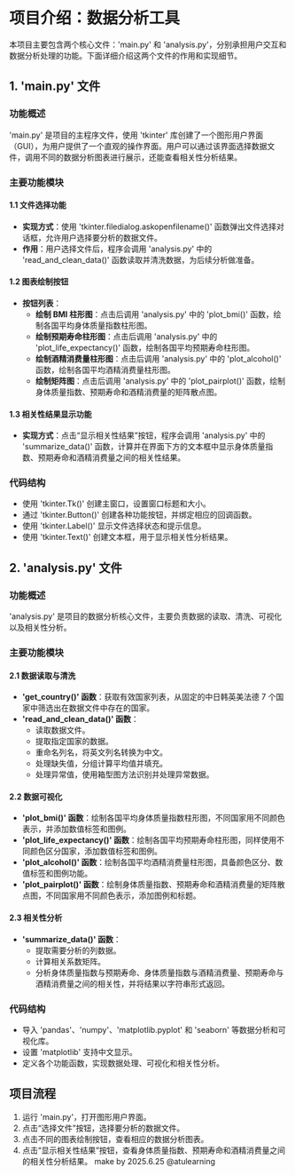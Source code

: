 # 项目介绍：数据分析工具

本项目主要包含两个核心文件：'main.py' 和 'analysis.py'，分别承担用户交互和数据分析处理的功能。下面详细介绍这两个文件的作用和实现细节。

## 1. 'main.py' 文件

### 功能概述
'main.py' 是项目的主程序文件，使用 'tkinter' 库创建了一个图形用户界面（GUI），为用户提供了一个直观的操作界面。用户可以通过该界面选择数据文件，调用不同的数据分析图表进行展示，还能查看相关性分析结果。

### 主要功能模块

#### 1.1 文件选择功能
- **实现方式**：使用 'tkinter.filedialog.askopenfilename()' 函数弹出文件选择对话框，允许用户选择要分析的数据文件。
- **作用**：用户选择文件后，程序会调用 'analysis.py' 中的 'read_and_clean_data()' 函数读取并清洗数据，为后续分析做准备。

#### 1.2 图表绘制按钮
- **按钮列表**：
    - **绘制 BMI 柱形图**：点击后调用 'analysis.py' 中的 'plot_bmi()' 函数，绘制各国平均身体质量指数柱形图。
    - **绘制预期寿命柱形图**：点击后调用 'analysis.py' 中的 'plot_life_expectancy()' 函数，绘制各国平均预期寿命柱形图。
    - **绘制酒精消费量柱形图**：点击后调用 'analysis.py' 中的 'plot_alcohol()' 函数，绘制各国平均酒精消费量柱形图。
    - **绘制矩阵图**：点击后调用 'analysis.py' 中的 'plot_pairplot()' 函数，绘制身体质量指数、预期寿命和酒精消费量的矩阵散点图。

#### 1.3 相关性结果显示功能
- **实现方式**：点击“显示相关性结果”按钮，程序会调用 'analysis.py' 中的 'summarize_data()' 函数，计算并在界面下方的文本框中显示身体质量指数、预期寿命和酒精消费量之间的相关性结果。

### 代码结构
- 使用 'tkinter.Tk()' 创建主窗口，设置窗口标题和大小。
- 通过 'tkinter.Button()' 创建各种功能按钮，并绑定相应的回调函数。
- 使用 'tkinter.Label()' 显示文件选择状态和提示信息。
- 使用 'tkinter.Text()' 创建文本框，用于显示相关性分析结果。

## 2. 'analysis.py' 文件

### 功能概述
'analysis.py' 是项目的数据分析核心文件，主要负责数据的读取、清洗、可视化以及相关性分析。

### 主要功能模块

#### 2.1 数据读取与清洗
- **'get_country()' 函数**：获取有效国家列表，从固定的中日韩英美法德 7 个国家中筛选出在数据文件中存在的国家。
- **'read_and_clean_data()' 函数**：
    - 读取数据文件。
    - 提取指定国家的数据。
    - 重命名列名，将英文列名转换为中文。
    - 处理缺失值，分组计算平均值并填充。
    - 处理异常值，使用箱型图方法识别并处理异常数据。

#### 2.2 数据可视化
- **'plot_bmi()' 函数**：绘制各国平均身体质量指数柱形图，不同国家用不同颜色表示，并添加数值标签和图例。
- **'plot_life_expectancy()' 函数**：绘制各国平均预期寿命柱形图，同样使用不同颜色区分国家，添加数值标签和图例。
- **'plot_alcohol()' 函数**：绘制各国平均酒精消费量柱形图，具备颜色区分、数值标签和图例功能。
- **'plot_pairplot()' 函数**：绘制身体质量指数、预期寿命和酒精消费量的矩阵散点图，不同国家用不同颜色表示，添加图例和标题。

#### 2.3 相关性分析
- **'summarize_data()' 函数**：
    - 提取需要分析的列数据。
    - 计算相关系数矩阵。
    - 分析身体质量指数与预期寿命、身体质量指数与酒精消费量、预期寿命与酒精消费量之间的相关性，并将结果以字符串形式返回。

### 代码结构
- 导入 'pandas'、'numpy'、'matplotlib.pyplot' 和 'seaborn' 等数据分析和可视化库。
- 设置 'matplotlib' 支持中文显示。
- 定义各个功能函数，实现数据处理、可视化和相关性分析。

## 项目流程
1. 运行 'main.py'，打开图形用户界面。
2. 点击“选择文件”按钮，选择要分析的数据文件。
3. 点击不同的图表绘制按钮，查看相应的数据分析图表。
4. 点击“显示相关性结果”按钮，查看身体质量指数、预期寿命和酒精消费量之间的相关性分析结果。
make by 2025.6.25 @atulearning 